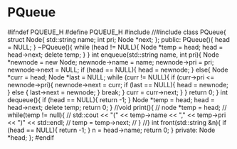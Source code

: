 # PQueue
#ifndef PQUEUE_H
#define PQUEUE_H
#include <string>
//#include<iostream>
class PQueue{
	struct Node{
		std::string name;
		int pri;
		Node *next;
	};
public:
	PQueue(){
		head = NULL;
	}
	~PQueue(){
		while (head != NULL){
			Node *temp = head;
			head = head->next;
			delete temp;
		}
	}
	int enqueue(std::string name, int pri){
		Node *newnode = new Node;
		newnode->name = name;
		newnode->pri = pri;
		newnode->next = NULL;
		if (head == NULL){
			head = newnode;
		}
		else{
			Node *curr = head;
			Node *last = NULL;
			while (curr != NULL){
				if (curr->pri <= newnode->pri){
					newnode->next = curr;
					if (last == NULL){
						head = newnode;
					}
					else
                    {
						last->next = newnode;
                    }
					break;
				}
				curr = curr->next;
			}
		}
		return 0;
	}
	int dequeue(){
		if (head == NULL){
			return -1;
		}
		Node *temp = head;
		head = head->next;
		delete temp;
		return 0;
	}
	//void print(){
	//	node *temp = head;
	//	while(temp != null){
	//		std::cout << "(" << temp->name << "," << temp->pri << ")" << std::endl;
	//		temp = temp->next;
	//	}
	//}
	int front(std::string &n){
		if (head == NULL){
			return -1;
		}
		n = head->name;
		return 0;
	}
private:
	Node *head;
};
#endif
